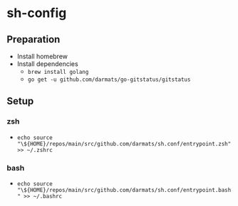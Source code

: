 # sh-config

## Preparation

- Install homebrew
- Install dependencies
  - `brew install golang`
  - `go get -u github.com/darmats/go-gitstatus/gitstatus`

## Setup

### zsh

- `echo source "\${HOME}/repos/main/src/github.com/darmats/sh.conf/entrypoint.zsh" >> ~/.zshrc`

### bash

- `echo source "\${HOME}/repos/main/src/github.com/darmats/sh.conf/entrypoint.bash" >> ~/.bashrc`
